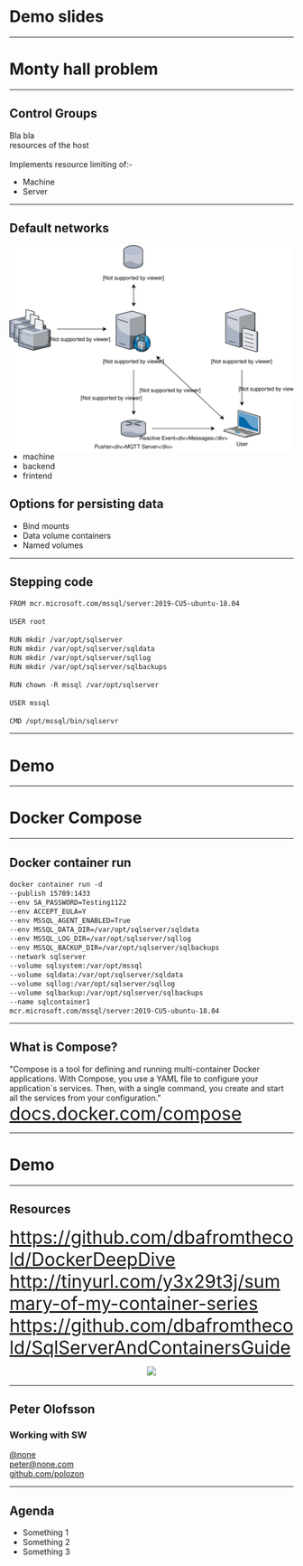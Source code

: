 # Demo slides

---

<h1>Monty hall problem</h1>

<span class="fragment"></span>
<span class="fragment"></span>
<span class="fragment"></span>
<span class="fragment"></span>
<span class="fragment"></span>
<span class="fragment"></span>
<span class="fragment"></span>
<span class="fragment"></span>

<div data-animate data-src="images/decisiontree.svg">
<!--
{ "setup": [
{ "element": "#Price", "modifier": "attr", "parameters": [ {"class": "fragment", "data-fragment-index": "0"} ] },
{ "element": "#Host1", "modifier": "attr", "parameters": [ {"class": "fragment", "data-fragment-index": "1"} ] },
{ "element": "#Choice11", "modifier": "attr", "parameters": [ {"class": "fragment", "data-fragment-index": "2"} ] },
{ "element": "#Choice12", "modifier": "attr", "parameters": [ {"class": "fragment", "data-fragment-index": "3"} ] },
{ "element": "#Host2", "modifier": "attr", "parameters": [ {"class": "fragment", "data-fragment-index": "4"} ] },
{ "element": "#Choice2", "modifier": "attr", "parameters": [ {"class": "fragment", "data-fragment-index": "5"} ] },
{ "element": "#Host3", "modifier": "attr", "parameters": [ {"class": "fragment", "data-fragment-index": "6"} ] },
{ "element": "#Choice3", "modifier": "attr", "parameters": [ {"class": "fragment", "data-fragment-index": "7"} ] }
]}
-->
</div>


---

## Control Groups
<!-- .slide: style="text-align: left;"> -->
Bla bla<br>
resources of the host<br>
<br>
Implements resource limiting of:-
- Machine
- Server

---

## Default networks
<!-- .slide: style="text-align: left;"> -->
<img src="images/pilot-tech.svg" style="float: right"/>

- machine<br>
- backend<br>
- frintend<br>

## Options for persisting data
<!-- .slide: style="text-align: left;"> -->
- Bind mounts<br>
- Data volume containers<br>
- Named volumes

---

## Stepping code

<pre><code data-line-numbers="1|3|5-8|10|12|14">FROM mcr.microsoft.com/mssql/server:2019-CU5-ubuntu-18.04

USER root

RUN mkdir /var/opt/sqlserver
RUN mkdir /var/opt/sqlserver/sqldata
RUN mkdir /var/opt/sqlserver/sqllog
RUN mkdir /var/opt/sqlserver/sqlbackups

RUN chown -R mssql /var/opt/sqlserver

USER mssql

CMD /opt/mssql/bin/sqlservr
</pre></code>

---

# Demo

---

# Docker Compose

---

## Docker container run

<pre><code data-line-numbers="1|2|3-8|9|10-13|14|15">docker container run -d
--publish 15789:1433
--env SA_PASSWORD=Testing1122
--env ACCEPT_EULA=Y
--env MSSQL_AGENT_ENABLED=True
--env MSSQL_DATA_DIR=/var/opt/sqlserver/sqldata
--env MSSQL_LOG_DIR=/var/opt/sqlserver/sqllog
--env MSSQL_BACKUP_DIR=/var/opt/sqlserver/sqlbackups
--network sqlserver
--volume sqlsystem:/var/opt/mssql
--volume sqldata:/var/opt/sqlserver/sqldata
--volume sqllog:/var/opt/sqlserver/sqllog
--volume sqlbackup:/var/opt/sqlserver/sqlbackups
--name sqlcontainer1
mcr.microsoft.com/mssql/server:2019-CU5-ubuntu-18.04
</pre></code>

---

## What is Compose?
<!-- .slide: style="text-align: left;"> -->
"Compose is a tool for defining and running multi-container Docker applications.
With Compose, you use a YAML file to configure your application`s services.
Then, with a single command, you create and start all the services from your configuration."<br>
<font size="6"><a href="https://docs.docker.com/compose/">docs.docker.com/compose</a></font>

---

# Demo

---

## Resources
<!-- .slide: style="text-align: left;"> -->
<font size="6">
<a href="https://github.com/dbafromthecold/DockerDeepDive">https://github.com/dbafromthecold/DockerDeepDive</a><br>
<a href="http://tinyurl.com/y3x29t3j/summary-of-my-container-series">http://tinyurl.com/y3x29t3j/summary-of-my-container-series</a><br>
<a href="https://github.com/dbafromthecold/SqlServerAndContainersGuide">https://github.com/dbafromthecold/SqlServerAndContainersGuide</a>
</font>

<p align="center">
<img src="images/dockerdeepdive_qr_code.png" />
</p>

---

## Peter Olofsson

### Working with SW
<!-- .slide: style="text-align: left;"> -->
<i class="fab fa-twitter"></i><a href="https://twitter.com/none">  @none</a><br>
<i class="fas fa-envelope"></i>  peter@none.com<br>
<i class="fab fa-github"></i><a href="https://github.com/polozon">  github.com/polozon</a>

---

## Agenda
<!-- .slide: style="text-align: left;"> -->
- Something 1<br>
- Something 2<br>
- Something 3<br>

